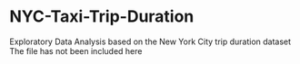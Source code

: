 # NYC-Taxi-Trip-Duration
Exploratory Data Analysis based on the New York City trip duration dataset
The file has not been included here
